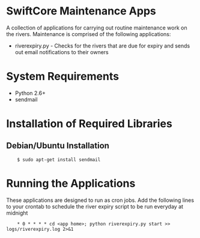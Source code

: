 SwiftCore Maintenance Apps
==========================
A collection of applications for carrying out routine maintenance work
on the rivers. Maintenance is comprised of the following applications:

 * riverexpiry.py - Checks for the rivers that are due for expiry and sends out
   email notifications to their owners


System Requirements
===================

 * Python 2.6+
 * sendmail

Installation of Required Libraries
==================================

Debian/Ubuntu Installation
--------------------------

		$ sudo apt-get install sendmail

Running the Applications
========================
These applications are designed to run as cron jobs. Add the following
lines to your crontab to schedule the river expiry script to be
run everyday at midnight

		* 0 * * * * cd <app home>; python riverexpiry.py start >> logs/riverexpiry.log 2>&1